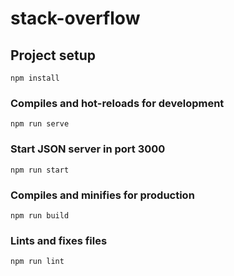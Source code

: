 # stack-overflow

## Project setup
```
npm install
```

### Compiles and hot-reloads for development
```
npm run serve
```

### Start JSON server in port 3000
```
npm run start
```

### Compiles and minifies for production
```
npm run build
```

### Lints and fixes files
```
npm run lint
```
